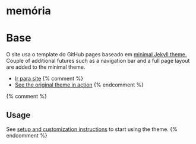 # memória

# Base
O site usa o template do GitHub pages baseado em [minimal Jekyll theme.](https://github.com/pages-themes/minimal)
Couple of additional futures such as a navigation bar and a full page layout are added to the minimal theme.

- [Ir para site](https://hosilva.github.io/memoria/)
{% comment %} 
- [See the original theme in action](https://pages-themes.github.io/minimal/)
{% endcomment %} 

{% comment %} 
## Usage
See [setup and customization instructions](https://kbsezginel.github.io/gh-pages-template/setup) to start using the theme.
{% endcomment %} 
